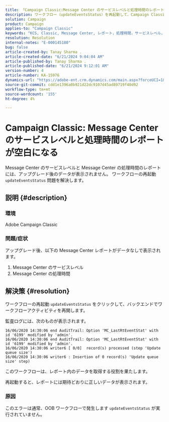 ```yaml
---
title: 「Campaign Classic:Message Center のサービスレベルと処理時間のレポートが空白になる」
description: ワークフロー（updateEventsStatus）を再起動して、Campaign Classicでバックエンドワークフローアクティビティを再開する方法を説明します。
solution: Campaign
product: Campaign
applies-to: "Campaign Classic"
keywords: "KCS, Classic, Message Center, レポート，処理時間，サービスレベル，Campaign, updateEventsStatus"
resolution: Resolution
internal-notes: "E-000145180"
bug: false
article-created-by: Tanay Sharma .
article-created-date: "6/21/2024 9:04:04 AM"
article-published-by: Tanay Sharma .
article-published-date: "6/21/2024 9:12:01 AM"
version-number: 4
article-number: KA-15976
dynamics-url: "https://adobe-ent.crm.dynamics.com/main.aspx?forceUCI=1&pagetype=entityrecord&etn=knowledgearticle&id=1c26fb30-ad2f-ef11-840a-000d3a5b439f"
source-git-commit: cdd1e1396a0b921d22dc9107d45ad89719f40d92
workflow-type: tm+mt
source-wordcount: '155'
ht-degree: 4%

---
```


# Campaign Classic: Message Center のサービスレベルと処理時間のレポートが空白になる


Message Center のサービスレベルと Message Center の処理時間のレポートには、アップグレード後のデータが表示されません。 ワークフローの再起動 `updateEventsStatus` 問題を解決します。

## 説明 {#description}


### 環境

Adobe Campaign Classic



### 問題/症状

アップグレード後、以下の Message Center レポートがデータなしで表示されます。

1. Message Center のサービスレベル
2. Message Center の処理時間



## 解決策 {#resolution}


ワークフローの再起動 `updateEventsStatus` をクリックして、バックエンドでワークフローアクティビティを再開します。

監査ログには、次のものが表示されます。


```
16/06/2020 14:30:06 end AuditTrail: Option 'MC_LastRtEventStat' with id '6199' modified by 'admin'.
16/06/2020 14:30:06 end AuditTrail: Option 'MC_LastRtEventStat' with id '6199' modified by 'admin'.
16/06/2020 14:30:06 writer6 [ 0/0]  record(s) processed (step 'Update queue size')
16/06/2020 14:30:06 writer6 : Insertion of 0 record(s) 'Update queue size' step)
```


このワークフローは、レポート内のデータを取得する役割を果たします。

再起動すると、レポートには期待どおりに正しいデータが表示されます。

### 原因

このエラーは通常、OOB ワークフローで発生します `updateEventsStatus` が実行されていません。
